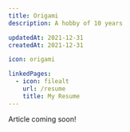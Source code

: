 ```yaml
---
title: Origami
description: A hobby of 10 years

updatedAt: 2021-12-31
createdAt: 2021-12-31

icon: origami

linkedPages:
  - icon: filealt
    url: /resume
    title: My Resume
---
```


Article coming soon!